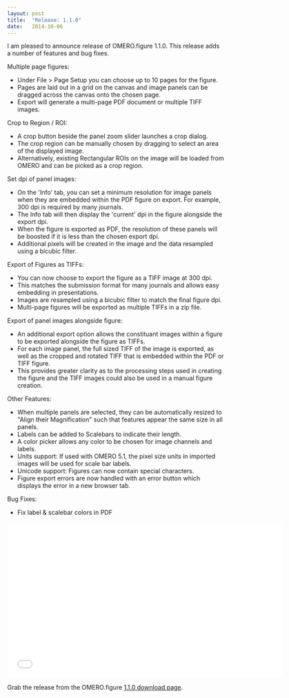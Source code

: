 ```yaml
---
layout: post
title:  "Release: 1.1.0"
date:   2014-10-06
---
```


I am pleased to announce release of OMERO.figure 1.1.0.
This release adds a number of features and bug fixes.

Multiple page figures:

  - Under File > Page Setup you can choose up to 10 pages for the figure.
  - Pages are laid out in a grid on the canvas and image panels can be dragged across the canvas onto the chosen page.
  - Export will generate a multi-page PDF document or multiple TIFF images.

Crop to Region / ROI:

  - A crop button beside the panel zoom slider launches a crop dialog.
  - The crop region can be manually chosen by dragging to select an area of the displayed image.
  - Alternatively, existing Rectangular ROIs on the image will be loaded from OMERO and can be picked as a crop region.

Set dpi of panel images:

  - On the 'Info' tab, you can set a minimum resolution for image panels when they are embedded
    within the PDF figure on export. For example, 300 dpi is required by many journals.
  - The Info tab will then display the 'current' dpi in the figure alongside the export dpi.
  - When the figure is exported as PDF, the resolution of these panels will be boosted if it is
    less than the chosen export dpi.
  - Additional pixels will be created in the image and the data resampled using a bicubic filter. 

Export of Figures as TIFFs:

  - You can now choose to export the figure as a TIFF image at 300 dpi.
  - This matches the submission format for many journals and allows easy embedding in presentations.
  - Images are resampled using a bicubic filter to match the final figure dpi.
  - Multi-page figures will be exported as multiple TIFFs in a zip file.

Export of panel images alongside figure:

  - An additional export option allows the constituant images within a figure to be exported alongside
    the figure as TIFFs.
  - For each image panel, the full sized TIFF of the image is exported, as well as the cropped and rotated TIFF
    that is embedded within the PDF or TIFF figure.
  - This provides greater clarity as to the processing steps used in creating the figure and the TIFF images
    could also be used in a manual figure creation.

Other Features:

  - When multiple panels are selected, they can be automatically resized to "Align their Magnification" such
    that features appear the same size in all panels.
  - Labels can be added to Scalebars to indicate their length.
  - A color picker allows any color to be chosen for image channels and labels.
  - Units support: If used with OMERO 5.1, the pixel size units in imported images will be used for scale bar labels.
  - Unicode support: Figures can now contain special characters.
  - Figure export errors are now handled with an error button which displays the error in a new browser tab. 

Bug Fixes:

  - Fix label & scalebar colors in PDF




<iframe width="640" height="360" src="//www.youtube.com/embed/P0MMKtIKdFY?rel=0" frameborder="0" allowfullscreen></iframe>

Grab the release from the OMERO.figure [1.1.0 download page](http://downloads.openmicroscopy.org/figure/1.1.0/).
